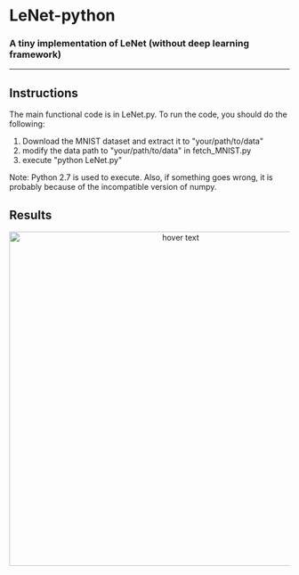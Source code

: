 # LeNet-python
### A tiny implementation of LeNet (without deep learning framework)

- - -
## Instructions
The main functional code is in LeNet.py.
To run the code, you should do the following:
1. Download the MNIST dataset and extract it to "your/path/to/data"
2. modify the data path to "your/path/to/data" in fetch_MNIST.py
3. execute "python LeNet.py"

Note: Python 2.7 is used to execute. Also, if something goes wrong, it is probably because of the incompatible version of numpy.

## Results
<p align="center">
  <img src="https://img-blog.csdn.net/20180209154216964?watermark/2/text/aHR0cDovL2Jsb2cuY3Nkbi5uZXQvU2l0ZTE5OTc=/font/5a6L5L2T/fontsize/400/fill/I0JBQkFCMA==/dissolve/70" width="600" title="hover text">
</p>
